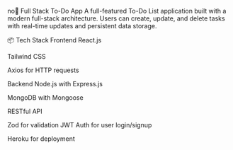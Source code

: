 no📝 Full Stack To-Do App
A full-featured To-Do List application built with a modern full-stack architecture. Users can create, update, and delete tasks with real-time updates and persistent data storage.

📦 Tech Stack
Frontend
React.js 

Tailwind CSS 

Axios for HTTP requests

Backend
Node.js with Express.js

MongoDB with Mongoose 

RESTful API 

Zod for validation
JWT Auth for user login/signup

 Heroku for deployment












